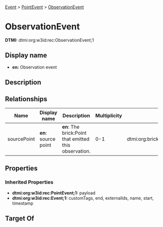 [Event](../Event.md) > [PointEvent](PointEvent.md) > [ObservationEvent](.)
# ObservationEvent
**DTMI:** dtmi:org:w3id:rec:ObservationEvent;1
## Display name
- **en:** Observation event
## Description
## Relationships
|Name|Display name|Description|Multiplicity|Target|Properties|Writable|
|-|-|-|-|-|-|-|
|sourcePoint|**en**: source point|**en**: The brick:Point that emitted this observation.|0-1|dtmi:org:brickschema:schema:Brick:Point;1||True|
## Properties
### Inherited Properties
* **dtmi:org:w3id:rec:PointEvent;1:** payload
* **dtmi:org:w3id:rec:Event;1:** customTags, end, externalIds, name, start, timestamp
## Target Of
